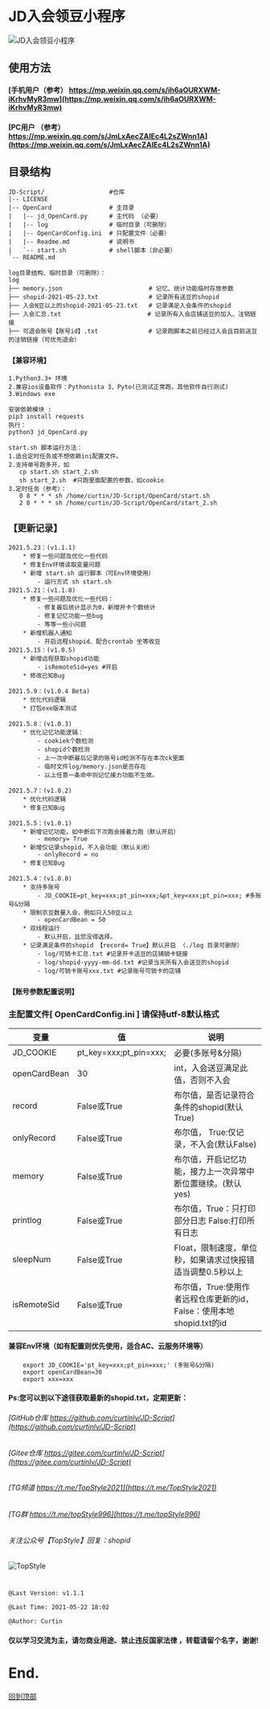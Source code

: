 
# JD入会领豆小程序
![JD入会领豆小程序](https://raw.githubusercontent.com/curtinlv/JD-Script/main/OpenCrad/resultCount.png)
  
## 使用方法
#### [手机用户（参考） https://mp.weixin.qq.com/s/ih6aOURXWM-iKrhvMyR3mw](https://mp.weixin.qq.com/s/ih6aOURXWM-iKrhvMyR3mw)
#### [PC用户 （参考） https://mp.weixin.qq.com/s/JmLxAecZAlEc4L2sZWnn1A](https://mp.weixin.qq.com/s/JmLxAecZAlEc4L2sZWnn1A)

##  目录结构
    JD-Script/                  #仓库
    |-- LICENSE
    |-- OpenCard                # 主目录
    |   |-- jd_OpenCard.py      # 主代码 （必要）
    |   |-- log                 # 临时目录（可删除）
    |   |-- OpenCardConfig.ini  # 只配置文件（必要）
    |   |-- Readme.md           # 说明书
    |   `-- start.sh            # shell脚本（非必要）
    `-- README.md
        
    log目录结构、临时目录（可删除）：
    log
    ├── memory.json                        # 记忆、统计功能临时存放参数
    ├── shopid-2021-05-23.txt              # 记录所有送豆的shopid
    ├── 入会N豆以上的shopid-2021-05-23.txt   # 记录满足入会条件的shopid
    ├── 入会汇总.txt                        # 记录所有入会店铺送豆的加入、注销链接
    ├── 可退会账号【账号id】.txt              # 记录跑脚本之前已经过入会且目前送豆的注销链接（可优先退会）

### `【兼容环境】`
    1.Python3.3+ 环境
    2.兼容ios设备软件：Pythonista 3、Pyto(已测试正常跑，其他软件自行测试)   
    3.Windows exe 

    安装依赖模块 :
    pip3 install requests
    执行：
    python3 jd_OpenCard.py
    
    start.sh 脚本运行方法：
    1.适合定时任务或不想依赖ini配置文件。 
    2.支持单号跑多开，如
       cp start.sh start_2.sh
       sh start_2.sh  #只跑里面配置的参数，如cookie
    3.定时任务（参考）：
       0 8 * * * sh /home/curtin/JD-Script/OpenCard/start.sh
       2 8 * * * sh /home/curtin/JD-Script/OpenCard/start_2.sh
               
## `【更新记录】`
    2021.5.23：(v1.1.1)
        * 修复一些问题及优化一些代码
        * 修复Env环境读取变量问题
        * 新增 start.sh 运行脚本（可Env环境使用）
            - 运行方式 sh start.sh
    2021.5.21：(v1.1.0)
        * 修复一些问题及优化一些代码：
            - 修复最后统计显示为0，新增开卡个数统计
            - 修复记忆功能一些bug
            - 等等一些小问题
        * 新增机器人通知
            - 开启远程shopid、配合crontab 坐等收豆
    2021.5.15：(v1.0.5)
        * 新增远程获取shopid功能
            - isRemoteSid=yes #开启
        * 修改已知Bug

    2021.5.9：(v1.0.4 Beta)
        * 优化代码逻辑
        * 打包exe版本测试

    2021.5.8：(v1.0.3)
        * 优化记忆功能逻辑：
            - cookiek个数检测
            - shopid个数检测
            - 上一次中断最后记录的账号id检测不存在本次ck里面
            - 临时文件log/memory.json是否存在
            - 以上任意一条命中则记忆接力功能不生效。

    2021.5.7：(v1.0.2)
        * 优化代码逻辑
        * 修复已知Bug

    2021.5.5：(v1.0.1)
        * 新增记忆功能，如中断后下次跑会接着力跑（默认开启）
            - memory= True
        * 新增仅记录shopid，不入会功能（默认关闭）
            - onlyRecord = no
        * 修复已知Bug

    2021.5.4：(v1.0.0)
        * 支持多账号
            - JD_COOKIE=pt_key=xxx;pt_pin=xxx;&pt_key=xxx;pt_pin=xxx; #多账号&分隔
        * 限制京豆数量入会，例如只入50豆以上
            - openCardBean = 50
        * 双线程运行
            - 默认开启，且您没得选择。
        * 记录满足条件的shopid 【record= True】默认开启 （./log 目录可删除）
            - log/可销卡汇总.txt #记录开卡送豆的店铺销卡链接
            - log/shopid-yyyy-mm-dd.txt #记录当天所有入会送豆的shopid
            - log/可销卡账号xxx.txt #记录账号可销卡的店铺

### `【账号参数配置说明】`
### 主配置文件[ OpenCardConfig.ini ] 请保持utf-8默认格式

 变量  | 值  | 说明
 ---- | ----- | ------  
 JD_COOKIE  | pt_key=xxx;pt_pin=xxx;  | 必要(多账号&分隔) 
 openCardBean  | 30 | int，入会送豆满足此值，否则不入会 
 record    | False或True | 布尔值，是否记录符合条件的shopid(默认True) 
 onlyRecord  | False或True |布尔值， True:仅记录，不入会(默认False) 
 memory  | False或True | 布尔值，开启记忆功能，接力上一次异常中断位置继续。(默认yes) 
 printlog  | False或True | 布尔值，True：只打印部分日志 False:打印所有日志 
 sleepNum  | False或True | Float，限制速度，单位秒，如果请求过快报错适当调整0.5秒以上 
 isRemoteSid  | False或True | 布尔值，True:使用作者远程仓库更新的id，False：使用本地shopid.txt的id 
#### 兼容Env环境（如有配置则优先使用，适合AC、云服务环境等）    
        export JD_COOKIE='pt_key=xxx;pt_pin=xxx;' (多账号&分隔)
        export openCardBean=30
        export xxx=xxx

#### Ps:您可以到以下途径获取最新的shopid.txt，定期更新：

###### [GitHub仓库 https://github.com/curtinlv/JD-Script](https://github.com/curtinlv/JD-Script) 
###### [Gitee仓库 https://gitee.com/curtinlv/JD-Script](https://gitee.com/curtinlv/JD-Script)
###### [TG频道 https://t.me/TopStyle2021](https://t.me/TopStyle2021)
###### [TG群 https://t.me/topStyle996](https://t.me/topStyle996)
###### 关注公众号【TopStyle】回复：shopid
![TopStyle](https://gitee.com/curtinlv/img/raw/master/gzhcode.jpg)
# 
    @Last Version: v1.1.1

    @Last Time: 2021-05-22 18:02

    @Author: Curtin
#### **仅以学习交流为主，请勿商业用途、禁止违反国家法律 ，转载请留个名字，谢谢!** 

# End.
[回到顶部](#readme)
